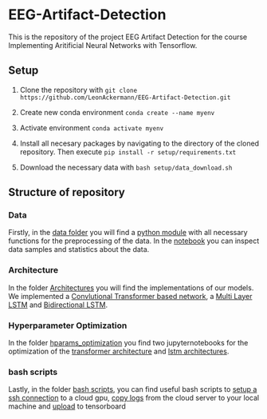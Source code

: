 # EEG-Artifact-Detection

This is the repository of the project EEG Artifact Detection for the course Implementing Aritificial Neural Networks with Tensorflow.

## Setup

1. Clone the repository with `git clone https://github.com/LeonAckermann/EEG-Artifact-Detection.git`

2. Create new conda environment `conda create --name myenv`

3. Activate environment `conda activate myenv`

4. Install all necesary packages by navigating to the directory of the cloned repository. Then execute `pip install -r setup/requirements.txt`

5. Download the necessary data with `bash setup/data_download.sh`

## Structure of repository

### Data
Firstly, in the [data folder](data) you will find a [python module](data/data.py) with all necessary functions for the preprocessing of the data. In the [notebook](data/data_statistics_visualisations.ipynb) you can inspect data samples and statistics about the data.

### Architecture
In the folder [Architectures](architectures) you will find the implementations of our models. We implemented a [Convlutional Transformer based network](architectures/CCNAttentionNetwork.py), a [Multi Layer LSTM](architectures/MultiLayerLSTM.py) and [Bidirectional LSTM](architectures/BidirectionalLSTM.py).

### Hyperparameter Optimization
In the folder [hparams_optimization](hyerparams_optimization) you find two jupyternotebooks for the optimization of the [transformer architecture](hyperparams_optimization/transformer_architecture_tuning.ipynb) and [lstm architectures](hyperparams_optimization/lstm_architecture_tuning.ipynb).


### bash scripts

Lastly, in the folder [bash scripts](bash_scripts), you can find useful bash scripts to [setup a ssh connection](bash_scripts/vast_setup.md) to a cloud gpu, [copy logs](bash_scripts/copy_remote_to_local.sh) from the cloud server to your local machine and [upload](bash_scripts/save_logs_to_tensorboard.sh) to tensorboard
